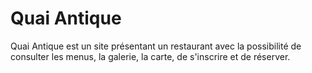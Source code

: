 # Quai Antique

Quai Antique est un site présentant un restaurant avec la possibilité de consulter les menus, la galerie, la carte, de s'inscrire et de réserver.
